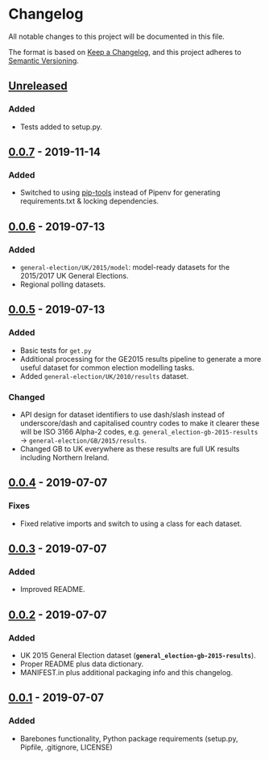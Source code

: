# Changelog
All notable changes to this project will be documented in this file.

The format is based on [Keep a Changelog](https://keepachangelog.com/en/1.0.0/),
and this project adheres to [Semantic Versioning](https://semver.org/spec/v2.0.0.html).


## [Unreleased]
### Added
- Tests added to setup.py.

## [0.0.7] - 2019-11-14
### Added
- Switched to using [pip-tools](https://github.com/jazzband/pip-tools) instead of Pipenv for generating requirements.txt & locking dependencies.

## [0.0.6] - 2019-07-13
### Added
- `general-election/UK/2015/model`: model-ready datasets for the 2015/2017 UK General Elections.
- Regional polling datasets.

## [0.0.5] - 2019-07-13
### Added
- Basic tests for `get.py`
- Additional processing for the GE2015 results pipeline to generate a more useful dataset for common election modelling tasks.
- Added `general-election/UK/2010/results` dataset.
### Changed
- API design for dataset identifiers to use dash/slash instead of underscore/dash and capitalised country codes to make it clearer these will be ISO 3166 Alpha-2 codes, e.g. `general_election-gb-2015-results` -> `general-election/GB/2015/results`.
- Changed GB to UK everywhere as these results are full UK results including Northern Ireland.

## [0.0.4] - 2019-07-07
### Fixes
- Fixed relative imports and switch to using a class for each dataset.

## [0.0.3] - 2019-07-07
### Added
- Improved README.

## [0.0.2] - 2019-07-07
### Added
- UK 2015 General Election dataset (**`general_election-gb-2015-results`**).
- Proper README plus data dictionary.
- MANIFEST.in plus additional packaging info and this changelog.

## [0.0.1] - 2019-07-07
### Added
- Barebones functionality, Python package requirements (setup.py, Pipfile, .gitignore, LICENSE)


[Unreleased]: https://github.com/john-sandall/maven/compare/v0.0.7...HEAD
[0.0.7]: https://github.com/john-sandall/maven/compare/v0.0.6...v0.0.7
[0.0.6]: https://github.com/john-sandall/maven/compare/v0.0.5...v0.0.6
[0.0.5]: https://github.com/john-sandall/maven/compare/v0.0.4...v0.0.5
[0.0.4]: https://github.com/john-sandall/maven/compare/v0.0.3...v0.0.4
[0.0.3]: https://github.com/john-sandall/maven/compare/v0.0.2...v0.0.3
[0.0.2]: https://github.com/john-sandall/maven/compare/v0.0.1...v0.0.2
[0.0.1]: https://github.com/john-sandall/maven/releases/tag/v0.0.1
